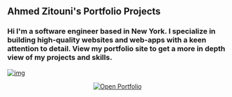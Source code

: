 ## Ahmed Zitouni's Portfolio Projects

### Hi I'm a software engineer based in New York. I specialize in building high-quality websites and web-apps with a keen attention to detail.  View my portfolio site to get a more in depth view of my projects and skills.

[![img](https://portimgaz.s3.amazonaws.com/Portfolio.png)](https://ahmedzitouni.com/)

<p align="center">
    <a href="https://ahmedzitouni.com/">
        <img src="https://portimgaz.s3.amazonaws.com/LiveSite2.svg" alt="Open Portfolio">
    </a>
</p>

